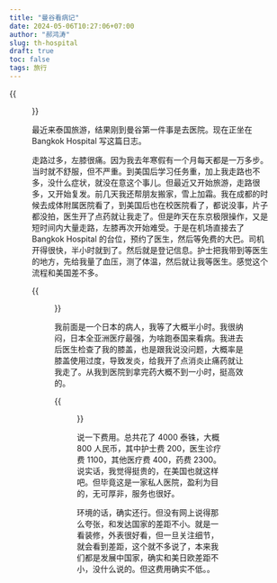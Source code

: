 ```yaml
---
title: "曼谷看病记"
date: 2024-05-06T10:27:06+07:00
author: "郝鸿涛"
slug: th-hospital
draft: true
toc: false
tags: 旅行
---
```

{{<figure src="/media/cnblog/bkk.png" title="曼谷机场">}}

最近来泰国旅游，结果刚到曼谷第一件事是去医院。现在正坐在 Bangkok Hospital 写这篇日志。

走路过多，左膝很痛。因为我去年寒假有一个月每天都是一万多步。当时就不舒服，但不严重。到美国后学习任务重，加上我走路也不多，没什么症状，就没在意这个事儿。但最近又开始旅游，走路很多，又开始复发。前几天我还帮朋友搬家，雪上加霜。我在成都的时候去成体附属医院看了，到美国后也在校医院看了，都说没事，片子都没拍，医生开了点药就让我走了。但是昨天在东京极限操作，又是短时间内大量走路，左膝再次开始难受。于是在机场直接去了 Bangkok Hospital 的台位，预约了医生，然后等免费的大巴。司机开得很快，半小时就到了。然后就是登记信息。护士把我带到等医生的地方，先给我量了血压，测了体温，然后就让我等医生。感觉这个流程和美国差不多。

{{<figure src="/media/cnblog/bh1.png" title="曼谷医院">}}

我前面是一个日本的病人，我等了大概半小时。我很纳闷，日本全亚洲医疗最强，为啥跑泰国来看病。我进去后医生检查了我的膝盖，也是跟我说没问题，大概率是膝盖使用过度，导致发炎，给我开了点消炎止痛药就让我走了。从我到医院到拿完药大概不到一小时，挺高效的。

{{<figure src="/media/cnblog/bh2.png" title="曼谷医院">}}

说一下费用。总共花了 4000 泰铢，大概 800 人民币，其中护士费 200，医生诊疗费 1100，其他医疗费 400，药费 2300。说实话，我觉得挺贵的，在美国也就这样吧。但毕竟这是一家私人医院，盈利为目的，无可厚非，服务也很好。

环境的话，确实还行。但没有网上说得那么夸张，和发达国家的差距不小。就是一看装修，外表很好看，但一旦关注细节，就会看到差距，这个就不多说了，本来我们都是发展中国家，确实和美日欧差距不小，没什么说的。但这费用确实不低。。




